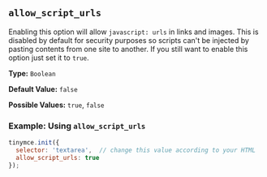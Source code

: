 ## `allow_script_urls`

Enabling this option will allow `javascript: urls` in links and images. This is disabled by default for security purposes so scripts can't be injected by pasting contents from one site to another. If you still want to enable this option just set it to `true`.

**Type:** `Boolean`

**Default Value:** `false`

**Possible Values:** `true`, `false`

### Example: Using `allow_script_urls`

```js
tinymce.init({
  selector: 'textarea',  // change this value according to your HTML
  allow_script_urls: true
});
```
